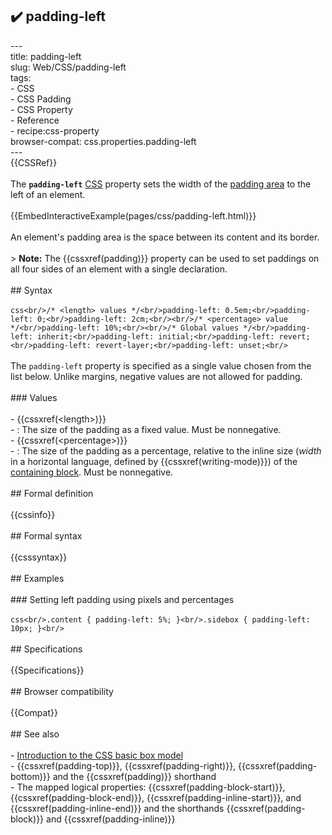 ## ✔️ padding-left 
 ---<br/>title: padding-left<br/>slug: Web/CSS/padding-left<br/>tags:<br/>  - CSS<br/>  - CSS Padding<br/>  - CSS Property<br/>  - Reference<br/>  - recipe:css-property<br/>browser-compat: css.properties.padding-left<br/>---<br/>{{CSSRef}}<br/><br/>The **`padding-left`** [CSS](/en-US/docs/Web/CSS) property sets the width of the [padding area](/en-US/docs/Web/CSS/CSS_Box_Model/Introduction_to_the_CSS_box_model#padding_area) to the left of an element.<br/><br/>{{EmbedInteractiveExample(pages/css/padding-left.html)}}<br/><br/>An element's padding area is the space between its content and its border.<br/><br/>> **Note:** The {{cssxref(padding)}} property can be used to set paddings on all four sides of an element with a single declaration.<br/><br/>## Syntax<br/><br/>```css<br/>/* <length> values */<br/>padding-left: 0.5em;<br/>padding-left: 0;<br/>padding-left: 2cm;<br/><br/>/* <percentage> value */<br/>padding-left: 10%;<br/><br/>/* Global values */<br/>padding-left: inherit;<br/>padding-left: initial;<br/>padding-left: revert;<br/>padding-left: revert-layer;<br/>padding-left: unset;<br/>```<br/><br/>The `padding-left` property is specified as a single value chosen from the list below. Unlike margins, negative values are not allowed for padding.<br/><br/>### Values<br/><br/>- {{cssxref(&lt;length&gt;)}}<br/>  - : The size of the padding as a fixed value. Must be nonnegative.<br/>- {{cssxref(&lt;percentage&gt;)}}<br/>  - : The size of the padding as a percentage, relative to the inline size (_width_ in a horizontal language, defined by {{cssxref(writing-mode)}}) of the [containing block](/en-US/docs/Web/CSS/Containing_block). Must be nonnegative.<br/><br/>## Formal definition<br/><br/>{{cssinfo}}<br/><br/>## Formal syntax<br/><br/>{{csssyntax}}<br/><br/>## Examples<br/><br/>### Setting left padding using pixels and percentages<br/><br/>```css<br/>.content { padding-left: 5%; }<br/>.sidebox { padding-left: 10px; }<br/>```<br/><br/>## Specifications<br/><br/>{{Specifications}}<br/><br/>## Browser compatibility<br/><br/>{{Compat}}<br/><br/>## See also<br/><br/>- [Introduction to the CSS basic box model](/en-US/docs/Web/CSS/CSS_Box_Model/Introduction_to_the_CSS_box_model)<br/>- {{cssxref(padding-top)}}, {{cssxref(padding-right)}}, {{cssxref(padding-bottom)}} and the {{cssxref(padding)}} shorthand<br/>- The mapped logical properties: {{cssxref(padding-block-start)}}, {{cssxref(padding-block-end)}}, {{cssxref(padding-inline-start)}}, and {{cssxref(padding-inline-end)}} and the shorthands {{cssxref(padding-block)}} and {{cssxref(padding-inline)}}<br/>